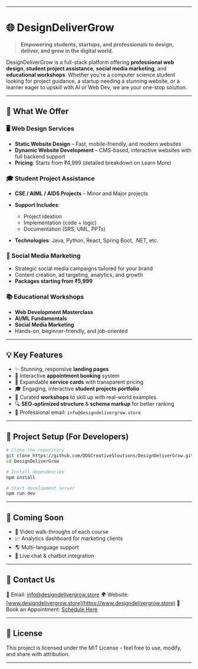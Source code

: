 
---

# 🌐 DesignDeliverGrow

> **Empowering students, startups, and professionals to design, deliver, and grow in the digital world.**

DesignDeliverGrow is a full-stack platform offering **professional web design**, **student project assistance**, **social media marketing**, and **educational workshops**. Whether you're a computer science student looking for project guidance, a startup needing a stunning website, or a learner eager to upskill with AI or Web Dev, we are your one-stop solution.

---

## 🚀 What We Offer

### 🖥️ Web Design Services

* **Static Website Design** – Fast, mobile-friendly, and modern websites
* **Dynamic Website Development** – CMS-based, interactive websites with full backend support
* **Pricing**: Starts from ₹4,999 (detailed breakdown on Learn More)

### 🎓 Student Project Assistance

* **CSE / AIML / AIDS Projects** – Minor and Major projects
* **Support Includes**:

  * Project ideation
  * Implementation (code + logic)
  * Documentation (SRS, UML, PPTs)
* **Technologies**: Java, Python, React, Spring Boot, .NET, etc.

### 📱 Social Media Marketing

* Strategic social media campaigns tailored for your brand
* Content creation, ad targeting, analytics, and growth
* **Packages starting from ₹5,999**

### 📚 Educational Workshops

* **Web Development Masterclass**
* **AI/ML Fundamentals**
* **Social Media Marketing**
* Hands-on, beginner-friendly, and job-oriented

---

## 💡 Key Features

* ✨ Stunning, responsive **landing pages**
* 📅 Interactive **appointment booking** system
* 💼 Expandable **service cards** with transparent pricing
* 🎓 Engaging, interactive **student projects portfolio**
* 🧠 Curated **workshops** to skill up with real-world examples
* 🔍 **SEO-optimized structure** & **schema markup** for better ranking
* 📧 Professional email: `info@designdelivergrow.store`

---

## 🔧 Project Setup (For Developers)

```bash
# Clone the repository
git clone https://github.com/DDGCreativeSloutions/DesignDeliverGrow.git
cd DesignDeliverGrow

# Install dependencies
npm install

# Start development server
npm run dev
```

---

## 🧠 Coming Soon

* 🎥 Video walk-throughs of each course
* 📈 Analytics dashboard for marketing clients
* 🌎 Multi-language support
* 💬 Live chat & chatbot integration

---

## 🤝 Contact Us

📧 Email: [info@designdelivergrow.store](mailto:info@designdelivergrow.store)
🌍 Website: [www.designdelivergrow.store](https://www.designdelivergrow.store)
📅 Book an Appointment: [Schedule Here](https://www.designdelivergrow.store/contact)

---

## 📜 License

This project is licensed under the MIT License – feel free to use, modify, and share with attribution.

---
